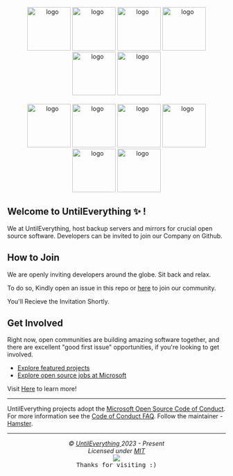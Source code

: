 <div align="center">
    <img 
      src="https://cdn.jsdelivr.net/gh/offensive-vk/Icons@master/archlinux/archlinux-original.svg" 
      alt="logo" 
      width="100" 
      height="100"
    /> 
    <img 
      src="https://cdn.jsdelivr.net/gh/offensive-vk/Icons@master/babel/babel-original.svg" 
      alt="logo" 
      width="100" 
      height="100"
    /> 
    <img 
      src="https://cdn.jsdelivr.net/gh/offensive-vk/Icons@master/canva/canva-original.svg" 
      alt="logo" 
      width="100" 
      height="100"
    /> 
    <img 
      src="https://cdn.jsdelivr.net/gh/offensive-vk/Icons@master/dot-net/dot-net-original.svg" 
      alt="logo" 
      width="100" 
      height="100"
    /> 
    <img 
      src="https://cdn.jsdelivr.net/gh/offensive-vk/Icons@master/firefox/firefox-original.svg" 
      alt="logo" 
      width="100" 
      height="100"
    /> 
    <img 
      src="https://cdn.jsdelivr.net/gh/offensive-vk/Icons@master/vscode/vscode-original.svg" 
      alt="logo" 
      width="100" 
      height="100"
    /> 
</div>
<br>
<div align="center">
    <img 
      src="https://cdn.jsdelivr.net/gh/offensive-vk/Icons@master/jquery/jquery-original.svg" 
      alt="logo" 
      width="100" 
      height="100"
    /> 
    <img 
      src="https://cdn.jsdelivr.net/gh/offensive-vk/Icons@master/linkedin/linkedin-original.svg" 
      alt="logo" 
      width="100" 
      height="100"
    /> 
    <img 
      src="https://cdn.jsdelivr.net/gh/offensive-vk/Icons@master/mongodb/mongodb-original.svg" 
      alt="logo" 
      width="100" 
      height="100"
    /> 
    <img 
      src="https://cdn.jsdelivr.net/gh/offensive-vk/Icons@master/neovim/neovim-original.svg" 
      alt="logo" 
      width="100" 
      height="100"
    /> 
    <img 
      src="https://cdn.jsdelivr.net/gh/offensive-vk/Icons@master/playwright/playwright-original.svg" 
      alt="logo" 
      width="100" 
      height="100"
    /> 
    <img 
      src="https://cdn.jsdelivr.net/gh/offensive-vk/Icons@master/sass/sass-original.svg" 
      alt="logo" 
      width="100" 
      height="100"
    /> 
</div>

## Welcome to UntilEverything ✨ !

We at UntilEverything, host backup servers and mirrors for crucial open source software. Developers can be invited to join our Company on Github.

## How to Join

We are openly inviting developers around the globe. Sit back and relax.

To do so, 
Kindly open an issue in this repo or [here](https://github.com/XAuthSystems/community/issues) to join our community.

You'll Recieve the Invitation Shortly.

## Get Involved

Right now, open communities are building amazing software together, and there are excellent "good first issue" opportunities, if you're looking to get involved.

* [Explore featured projects](https://opensource.microsoft.com/projects/)
* [Explore open source jobs at Microsoft](https://careers.microsoft.com/us/en/search-results?keywords=open%20source)

Visit [Here](https://opensource.microsoft.com) to learn more!

----

UntilEverything projects adopt the [Microsoft Open Source Code of Conduct](https://opensource.microsoft.com/codeofconduct/). For more information see the [Code of Conduct FAQ](https://opensource.microsoft.com/codeofconduct/faq/). Follow the maintainer - [Hamster](https://github.com/npm-run-test).

***

<p align="center">
  <i>&copy; <a href="https://github.com/XAuthSystems/">UntilEverything </a> 2023 - Present</i><br>
  <i>Licensed under <a href="https://mit-license.org/">MIT</a></i><br>
  <a href="https://github.com/npm-run-test"><img src="https://i.ibb.co/4KtpYxb/octocat-clean-mini.png" /></a><br>
  <kbd>Thanks for visiting :)</kbd>
</p>